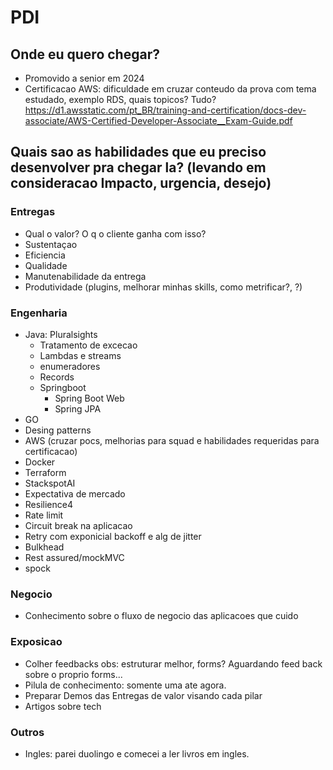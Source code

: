 # PDI

## Onde eu quero chegar?
- Promovido a senior em 2024
- Certificacao AWS: dificuldade em cruzar conteudo da prova com tema estudado, exemplo RDS, quais topicos? Tudo?
https://d1.awsstatic.com/pt_BR/training-and-certification/docs-dev-associate/AWS-Certified-Developer-Associate__Exam-Guide.pdf

## Quais sao as habilidades que eu preciso desenvolver pra chegar la? (levando em consideracao Impacto, urgencia, desejo)

### Entregas
- Qual o valor? O q o cliente ganha com isso?
- Sustentaçao
- Eficiencia
- Qualidade
- Manutenabilidade da entrega
- Produtividade (plugins, melhorar minhas skills, como metrificar?, ?)

### Engenharia
- Java: Pluralsights
  - Tratamento de excecao
  - Lambdas e streams
  - enumeradores
  - Records
  - Springboot
    - Spring Boot Web
    - Spring JPA
- GO
- Desing patterns
- AWS (cruzar pocs, melhorias para squad e habilidades requeridas para certificacao)
- Docker
- Terraform
- StackspotAI
- Expectativa de mercado
- Resilience4
- Rate limit
- Circuit break na aplicacao
- Retry com exponicial backoff e alg de jitter
- Bulkhead
- Rest assured/mockMVC
- spock
### Negocio
- Conhecimento sobre o fluxo de negocio das aplicacoes que cuido
### Exposicao
- Colher feedbacks
obs: estruturar melhor, forms? Aguardando feed back sobre o proprio forms...
- Pilula de conhecimento: somente uma ate agora.
- Preparar Demos das Entregas de valor visando cada pilar
- Artigos sobre tech
### Outros
- Ingles: parei duolingo e comecei a ler livros em ingles.